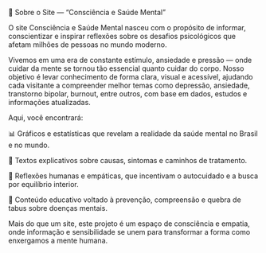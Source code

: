 🧠 Sobre o Site — “Consciência e Saúde Mental”

O site Consciência e Saúde Mental nasceu com o propósito de informar, conscientizar e inspirar reflexões sobre os desafios psicológicos que afetam milhões de pessoas no mundo moderno.

Vivemos em uma era de constante estímulo, ansiedade e pressão — onde cuidar da mente se tornou tão essencial quanto cuidar do corpo. Nosso objetivo é levar conhecimento de forma clara, visual e acessível, ajudando cada visitante a compreender melhor temas como depressão, ansiedade, transtorno bipolar, burnout, entre outros, com base em dados, estudos e informações atualizadas.

Aqui, você encontrará:

📊 Gráficos e estatísticas que revelam a realidade da saúde mental no Brasil e no mundo.

🧩 Textos explicativos sobre causas, sintomas e caminhos de tratamento.

💬 Reflexões humanas e empáticas, que incentivam o autocuidado e a busca por equilíbrio interior.

🌱 Conteúdo educativo voltado à prevenção, compreensão e quebra de tabus sobre doenças mentais.

Mais do que um site, este projeto é um espaço de consciência e empatia, onde informação e sensibilidade se unem para transformar a forma como enxergamos a mente humana.
